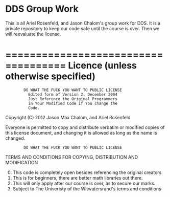 DDS Group Work
===============

This is all Ariel Rosenfeld, and Jason Chalom's group work for DDS.
It is a private repository to keep our code safe until the course is over.
Then we will reevaluate the license. 

====================================
Licence (unless otherwise specified)
====================================
            DO WHAT THE FUCK YOU WANT TO PUBLIC LICENSE 
              Edited form of Version 2, December 2004 
              Just Reference the Original Programmers
              in Your Modified Code if You change the
              Code.

 Copyright (C) 2012 Jason Max Chalom, and Ariel Rosenfeld

 Everyone is permitted to copy and distribute verbatim or modified 
 copies of this license document, and changing it is allowed as long 
 as the name is changed. 

            DO WHAT THE FUCK YOU WANT TO PUBLIC LICENSE 
   TERMS AND CONDITIONS FOR COPYING, DISTRIBUTION AND MODIFICATION 

  0. This code is completely open besides referencing the original creators
  1. This is for beginners, there are better math libraries out there.
  2. This will only apply after our course is over, as to secure our marks.
  3. Subject to The Univeristy of the Witwatersrand's terms and conditions